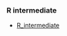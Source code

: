 ### R intermediate
 
  
   * [R_intermediate](https://chang-web.github.io/R-selflearning/R%20intermediate/R_intermediate.html)
   
    
     
    
